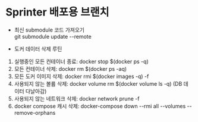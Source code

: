 # Sprinter 배포용 브랜치

* 최신 submodule 코드 가져오기  
git submodule update --remote  


* 도커 데이터 삭제 루틴  
1. 실행중인 모든 컨테이너 종료: docker stop $(docker ps -q)  
2. 모든 컨테이너 삭제: docker rm $(docker ps -aq)  
3. 모든 도커 이미지 삭제: docker rmi $(docker images -q) -f  
4. 사용되지 않는 볼륨 삭제: docker volume rm $(docker volume ls -q)  (DB 데이터 다날아감)  
5. 사용되지 않는 네트워크 삭제: docker network prune -f  
6. docker compose 캐시 삭제: docker-compose down --rmi all --volumes --remove-orphans

